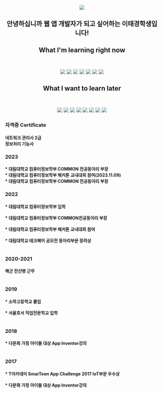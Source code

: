 <p align="center">
  <img src="https://capsule-render.vercel.app/api?type=slice&color=50BCDF&height=300&section=header&text=Welcome&fontColor=FFFFFF&fontSize=90&animation=fadeIn"/>
</p>
<h2 align="center">
  안녕하십니까 웹 앱 개발자가 되고 싶어하는 이태경학생입니다!
</h2>
<h2 align = "center">What I'm learning right now </br></br>
<p align="center">
<img src="https://img.shields.io/badge/React-61dafb?style=for-the-badge&logo=React&logoColor=black">
<img src="https://img.shields.io/badge/Python-3776ab?style=for-the-badge&logo=Python&logoColor=black">
<img src="https://img.shields.io/badge/MySQL-4479a1?style=for-the-badge&logo=MySQL&logoColor=black">
<img src="https://img.shields.io/badge/JS-F7df1e\?style=for-the-badge&logo=JavaScript&logoColor=black">
<img src="https://img.shields.io/badge/Java-ff7800?style=for-the-badge&logo=JAVA&logoColor=black">
<img src="https://img.shields.io/badge/Kotlin-7f52ff?style=for-the-badge&logo=Kotlin&logoColor=black">
<img src="https://img.shields.io/badge/SpringBOOT-6db33f?style=for-the-badge&logo=Spring Boot&logoColor=black">
</p>
  <h2 align = "center">What I want to learn later </br></br>
<p align="center">
<img src="https://img.shields.io/badge/Spring-6db33f?style=for-the-badge&logo=Spring&logoColor=black">
<img src="https://img.shields.io/badge/Linux-fcc624?style=for-the-badge&logo=Linux&logoColor=black">
<img src="https://img.shields.io/badge/AWS-232F3E?style=for-the-badge&logo=Amazon AWS&logoColor=white">
<img src="https://img.shields.io/badge/MariaDB-003545?style=for-the-badge&logo=MariaDB&logoColor=white">
<img src="https://img.shields.io/badge/MongoDB-003545?style=for-the-badge&logo=MongoDB&logoColor=white">
<img src="https://img.shields.io/badge/Flutter-02569B?style=for-the-badge&logo=Flutter&logoColor=black">
<img src="https://img.shields.io/badge/Go-00ADD8?style=for-the-badge&logo=Go&logoColor=black">
<img src="https://img.shields.io/badge/TypeScript-3178c6?style=for-the-badge&logo=TypeScript&logoColor=black">
</p> 
<p>
<h3>
  자격증 Certificate
</h3>
<h4>
  네트워크 관리사 2급
  </br>
  정보처리 기능사
</h4>  
</p>
<p>
  <h3>
    2023
  </h3>
  <h4>
    * 대림대학교 컴퓨터정보학부 COMMON 전공동아리 부장</br>
    * 대림대학교 컴퓨터정보학부 해커톤 교내대회 참여(2023.11.09)</br>
    * 대림대학교 컴퓨터정보학부 COMMON 전공동아리 부장</br>
  </h4>
</p>
<p>
  <h3>
    2022
  </h3>
  <h4>
  * 대림대학교 컴퓨터정보학부 입학<br><br>
  * 대림대학교 컴퓨터정보학부 COMMON전공동아리 부장<br><br>
  * 대림대학교 컴퓨터정보학부 해커톤 교내대회 참여<br><br>
  * 대림대학교 테크페어 공모전 동아리부문 장려상<br><br>
  </h4>
</p>
<p>
  <h3>
    2020-2021
  </h3>
  <h4>
  해군 전산병 근무<br><br>
  </h4>
</p>

<p>
  <h3>
    2019
  </h3>
  <h4>
  * 소하고등학교 졸업<br><br>
  * 서울호서 직업전문학교 입학<br><br>
  </h4>
</p>

<p>
  <h3>
    2018
  </h3>
  <h4>
  * 다문화 가정 아이들 대상 App Inventor강의<br><br>
  </h4>
</p>



<p>
  <h3>
    2017
  </h3>
  <h4>
  * T아카데미 SmarTeen App Challenge 2017 IoT부문 우수상<br><br>
  * 다문화 가정 아이들 대상 App Inventor강의<br><br>
  </h4>
</p>






